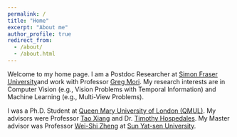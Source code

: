 ```yaml
---
permalink: /
title: "Home"
excerpt: "About me"
author_profile: true
redirect_from: 
  - /about/
  - /about.html
---
```


Welcome to my home page. 
I am a Postdoc Researcher at [Simon Fraser University](https://www.sfu.ca/)and work with Professor [Greg Mori](https://www.cs.sfu.ca/~mori/). 
My research interests are in Computer Vision (e.g., Vision Problems with Temporal Information) and Machine Learning (e.g., Multi-View Problems). 

I was a Ph.D. Student at [Queen Mary University of London (QMUL)](http://www.qmul.ac.uk/).
My advisors were Professor [Tao Xiang](http://personal.ee.surrey.ac.uk/Personal/T.Xiang/index.html) and Dr. [Timothy Hospedales](http://homepages.inf.ed.ac.uk/thospeda/). 
My Master advisor was Professor [Wei-Shi Zheng](http://isee.sysu.edu.cn/~zhwshi/) at [Sun Yat-sen University](http://www.sysu.edu.cn/2012/en/index.htm).

